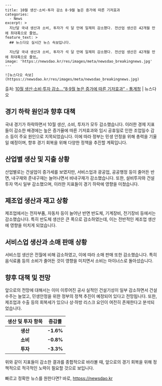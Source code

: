     ---
    title: 10월 생산·소비·투자 감소 8·9월 높은 증가에 따른 기저효과
    categories:
      - News
    excerpt: >
      지난달 국내 생산과 소비, 투자가 석 달 만에 일제히 감소했다. 전산업 생산은 42개월 만에 최대폭으로 줄었…
    feature_text: >
      ## 뉴스다오 실시간 뉴스 속보입니다.
    
      지난달 국내 생산과 소비, 투자가 석 달 만에 일제히 감소했다. 전산업 생산은 42개월 만에 최대폭으로 줄었…
    image: 'https://newsdao.kr/res/images/meta/newsdao_breakingnews.jpg'
    ---
    
    ![뉴스다오 속보](httpss://newsdao.kr/res/images/meta/newsdao_breakingnews.jpg)

<p>출처: <a href="httpss://newsdao.kr/2687" rel="dofollow">10월 생산·소비·투자 감소…“8·9월 높은 증가에 따른 기저효과” - 통계청</a> | 뉴스다오</p>

<h2 data-ke-size="size26">경기 하락 원인과 향후 대책</h2>
국내 경기가 하락하면서 10월 생산, 소비, 투자가 모두 감소했습니다. 이러한 경제 지표들이 감소한 배경에는 높은 증가율에 따른 기저효과와 임시 공휴일로 인한 조업일수 감소 등이 주요 원인으로 지목되었습니다. 이에 따라 정부는 민생 안정을 위해 총력을 기울일 예정이며, 향후 경기 회복을 위해 다양한 정책을 추진할 계획입니다.

<h2 data-ke-size="size26">산업별 생산 및 지출 상황</h2>
산업별로는 건설업이 증가세를 보였지만, 서비스업과 광공업, 공공행정 등이 줄어든 반면, 내구재와 준내구재는 늘어나면서 비내구재가 감소했습니다. 또한, 설비투자와 건설투자 역시 일부 감소했으며, 이러한 지표들이 경기 하락에 영향을 미쳤습니다.

<h2 data-ke-size="size26">제조업 생산과 재고 상황</h2>
제조업에서는 전자부품, 자동차 등이 늘어난 반면 반도체, 기계장비, 전기장비 등에서는 감소했습니다. 특히 반도체 생산은 큰 폭으로 감소하였는데, 이는 전반적인 제조업 생산에 영향을 미치게 되었습니다.

<h2 data-ke-size="size26">서비스업 생산과 소매 판매 상황</h2>
서비스업 생산은 전월에 비해 감소하였고, 이에 따라 소매 판매 또한 감소했습니다. 특히 음식료품 등의 소비가 줄어든 것이 영향을 미치면서 소비는 마이너스로 돌아섰습니다.

<h2 data-ke-size="size26">향후 대책 및 전망</h2>
앞으로의 전망에 대해서는 이미 이루어진 공사 실적인 건설기성이 일부 감소하면서 건설수주는 늘었고, 민생안정을 위한 정부의 정책 추진이 예정되어 있다고 전망됩니다. 또한, 제조업과 수출 등의 회복세가 있으나 상·하방 리스크 요인이 여전히 존재한다고 분석되었습니다.

<p data-ke-size="size16"></p>

<table>
<thead>
<tr>
<th style="text-align: center; height: 17px;"><b>생산 및 투자 항목</b></th>
<th style="text-align: center; height: 17px;"><b>증감률</b></th>
</tr>
</thead>
<tbody>
<tr>
<td style="text-align: center; height: 17px;"><b>생산</b></td>
<td style="text-align: center; height: 17px;"><b>-1.6%</b></td>
</tr>
<tr>
<td style="text-align: center; height: 17px;"><b>소비</b></td>
<td style="text-align: center; height: 17px;"><b>-0.8%</b></td>
</tr>
<tr>
<td style="text-align: center; height: 17px;"><b>투자</b></td>
<td style="text-align: center; height: 17px;"><b>-3.3%</b></td>
</tr>
</tbody>
</table>

<p data-ke-size="size16"></p>

위와 같이 지표들이 감소한 결과를 종합적으로 바라볼 때, 앞으로의 경기 회복을 위해 정책적으로 적극적인 노력이 필요할 것으로 보입니다. 

빠르고 정확한 뉴스를 원한다면? 바로, <a href="httpss://newsdao.kr" rel="dofollow">httpss://newsdao.kr</a>


    